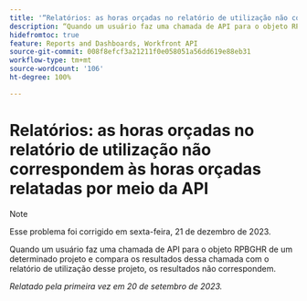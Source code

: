 ```yaml
---
title: '“Relatórios: as horas orçadas no relatório de utilização não correspondem às horas orçadas relatadas por meio da API'
description: “Quando um usuário faz uma chamada de API para o objeto RPBGHR de um determinado projeto e compara os resultados dessa chamada com o relatório de utilização desse projeto, os resultados não correspondem. ”
hidefromtoc: true
feature: Reports and Dashboards, Workfront API
source-git-commit: 008f8efcf3a21211f0e058051a56dd619e88eb31
workflow-type: tm+mt
source-wordcount: '106'
ht-degree: 100%

---
```



# Relatórios: as horas orçadas no relatório de utilização não correspondem às horas orçadas relatadas por meio da API

>[!NOTE]
>
>Esse problema foi corrigido em sexta-feira, 21 de dezembro de 2023.

Quando um usuário faz uma chamada de API para o objeto RPBGHR de um determinado projeto e compara os resultados dessa chamada com o relatório de utilização desse projeto, os resultados não correspondem.

_Relatado pela primeira vez em 20 de setembro de 2023._

